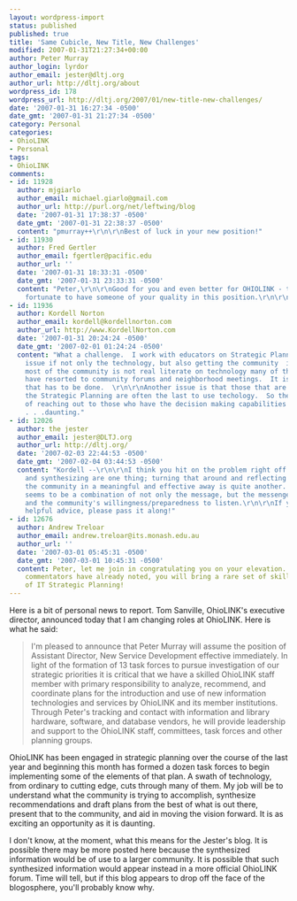 ```yaml
---
layout: wordpress-import
status: published
published: true
title: 'Same Cubicle, New Title, New Challenges'
modified: 2007-01-31T21:27:34+00:00
author: Peter Murray
author_login: lyrdor
author_email: jester@dltj.org
author_url: http://dltj.org/about
wordpress_id: 178
wordpress_url: http://dltj.org/2007/01/new-title-new-challenges/
date: '2007-01-31 16:27:34 -0500'
date_gmt: '2007-01-31 21:27:34 -0500'
category: Personal
categories:
- OhioLINK
- Personal
tags:
- OhioLINK
comments:
- id: 11928
  author: mjgiarlo
  author_email: michael.giarlo@gmail.com
  author_url: http://purl.org/net/leftwing/blog
  date: '2007-01-31 17:38:37 -0500'
  date_gmt: '2007-01-31 22:38:37 -0500'
  content: "pmurray++\r\n\r\nBest of luck in your new position!"
- id: 11930
  author: Fred Gertler
  author_email: fgertler@pacific.edu
  author_url: ''
  date: '2007-01-31 18:33:31 -0500'
  date_gmt: '2007-01-31 23:33:31 -0500'
  content: "Peter,\r\n\r\nGood for you and even better for OHIOLINK - they are very
    fortunate to have someone of your quality in this position.\r\n\r\nFred"
- id: 11936
  author: Kordell Norton
  author_email: kordell@kordellnorton.com
  author_url: http://www.KordellNorton.com
  date: '2007-01-31 20:24:24 -0500'
  date_gmt: '2007-02-01 01:24:24 -0500'
  content: "What a challenge.  I work with educators on Strategic Planning.  A constant
    issue if not only the technology, but also getting the community  input.  Since
    most of the community is not real literate on technology many of the educators
    have resorted to community forums and neighborhood meetings.  It is a something
    that has to be done.  \r\n\r\nAnother issue is that those that are involved in
    the Strategic Planning are often the last to use techology.  So the OhioLink challenges
    of reaching out to those who have the decision making capabilities AND tech links.
    . . .daunting."
- id: 12026
  author: the jester
  author_email: jester@DLTJ.org
  author_url: http://dltj.org/
  date: '2007-02-03 22:44:53 -0500'
  date_gmt: '2007-02-04 03:44:53 -0500'
  content: "Kordell --\r\n\r\nI think you hit on the problem right off.  Listening
    and synthesizing are one thing; turning that around and reflecting it back to
    the community in a meaningful and effective away is quite another.  The latter
    seems to be a combination of not only the message, but the messenger, the delivery,
    and the community's willingness/preparedness to listen.\r\n\r\nIf you have any
    helpful advice, please pass it along!"
- id: 12676
  author: Andrew Treloar
  author_email: andrew.treloar@its.monash.edu.au
  author_url: ''
  date: '2007-03-01 05:45:31 -0500'
  date_gmt: '2007-03-01 10:45:31 -0500'
  content: Peter, let me join in congratulating you on your elevation. As the other
    commentators have already noted, you will bring a rare set of skills to the challenges
    of IT Strategic Planning!
---
```

<p>Here is a bit of personal news to report.  Tom Sanville, OhioLINK's executive director, announced today that I am changing roles at OhioLINK.  Here is what he said:</p>
<blockquote><p>
I'm pleased to announce that Peter Murray will assume the position of Assistant Director, New Service Development effective immediately.   In light of the formation of 13 task forces to pursue investigation of our strategic priorities it is critical that we have a skilled OhioLINK staff member with primary responsibility to analyze, recommend, and coordinate plans for the introduction and use of new information technologies and services by OhioLINK and its member institutions.  Through Peter's tracking and contact with information and library hardware, software, and database vendors, he will provide leadership and support to the OhioLINK staff, committees, task forces and other planning groups.
</p></blockquote>
<p>OhioLINK has been engaged in strategic planning over the course of the last year and beginning this month has formed a dozen task forces to begin implementing some of the elements of that plan.  A swath of technology, from ordinary to cutting edge, cuts through many of them.  My job will be to understand what the community is trying to accomplish, synthesize recommendations and draft plans from the best of what is out there, present that to the community, and aid in moving the vision forward.  It is as exciting an opportunity as it is daunting.</p>
<p>I don't know, at the moment, what this means for the Jester's blog.  It is possible there may be more posted here because the synthesized information would be of use to a larger community.  It is possible that such synthesized information would appear instead in a more official OhioLINK forum.  Time will tell, but if this blog appears to drop off the face of the blogosphere, you'll probably know why.</p>
